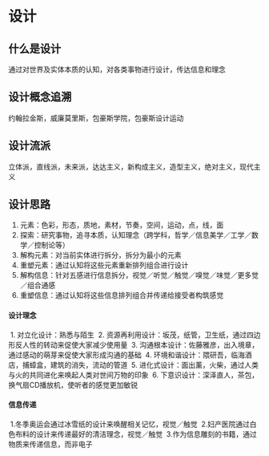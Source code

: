 # 设计
## 什么是设计
通过对世界及实体本质的认知，对各类事物进行设计，传达信息和理念
## 设计概念追溯
约翰拉金斯，威廉莫里斯，包豪斯学院，包豪斯设计运动
## 设计流派
立体派，直线派，未来派，达达主义，新构成主义，造型主义，绝对主义，现代主义
## 设计思路
1. 元素：色彩，形态，质地，素材，节奏，空间，运动，点，线，面
2. 探索：研究事物，追寻本质，认知理念（跨学科，哲学／信息美学／工学／数学／控制论等）
3. 解构元素：对当前实体进行拆分，拆分为最小的元素
4. 重塑元素：通过认知将这些元素重新排列组合进行设计
4. 解构信息：针对五感进行信息拆分，视觉／听觉／触觉／嗅觉／味觉／更多觉／组合通感
5. 重塑信息：通过认知将这些信息排列组合并传递给接受者构筑感觉
#### 设计理念
  1. 对立化设计：熟悉与陌生
  2. 资源再利用设计：坂茂，纸管，卫生纸，通过四边形反人性的转动来促使大家减少使用量
  3. 沟通根本设计：佐藤雅彦，出入境章，通过感动的萌芽来促使大家形成沟通的基础
  4. 环境和谐设计：隈研吾，临海酒店，捕蟑盒，建筑的消失，流动的管道
  5. 进化式设计：面出薰，火柴，通过人类与火的共同进化来唤起人类对世间万物的印象
  6. 下意识设计：深泽直人，茶包，换气扇CD播放机，使听者的感觉更加敏锐
#### 信息传递
  1.冬季奥运会通过冰雪纸的设计来唤醒相关记忆，视觉／触觉
  2.妇产医院通过白色布料的设计来传递最好的清洁理念，视觉／触觉
  3.作为信息雕刻的书籍，通过物质来传递信息，而非电子

